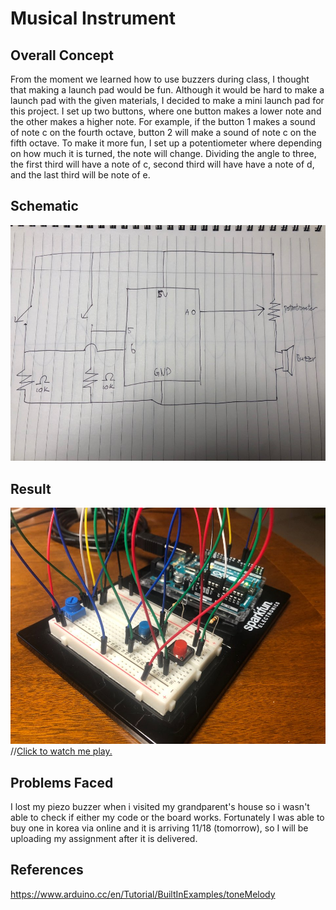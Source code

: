 # Musical Instrument
## Overall Concept
From the moment we learned how to use buzzers during class, I thought that making a launch pad would be fun. Although it would be hard to make a launch pad with the given materials, I decided to make a mini launch pad for this project. I set up two buttons, where one button makes a lower note and the other makes a higher note. For example, if the button 1 makes a sound of note c on the fourth octave, button 2 will make a sound of note c on the fifth octave. To make it more fun, I set up a potentiometer where depending on how much it is turned, the note will change. Dividing the angle to three, the first third will have a note of c, second third will have have a note of d, and the last third will be note of e.

## Schematic
![](media/Schematic3.jpeg)

## Result
![](media/picture1.jpeg)
//[Click to watch me play.](https://youtu.be/UuS4i0LGSjE)

## Problems Faced
I lost my piezo buzzer when i visited my grandparent's house so i wasn't able to check if either my code or the board works. Fortunately I was able to buy one in korea via online and it is arriving 11/18 (tomorrow), so I will be uploading my assignment after it is delivered.

## References
https://www.arduino.cc/en/Tutorial/BuiltInExamples/toneMelody
